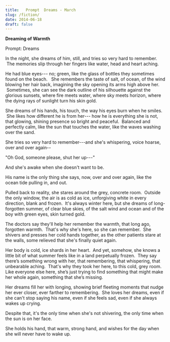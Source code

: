 ```yaml
---
title:   Prompt  Dreams - March   
slug: /fiction/
date: 2014-06-18
draft: false
---
```

**Dreaming of Warmth**

Prompt: Dreams

In the night, she dreams of him, still, and tries so very hard to remember.  The memories slip through her fingers like water, head and heart aching.

He had blue eyes--- no; green, like the glass of bottles they sometimes found on the beach.   She remembers the taste of salt, of ocean, of the wind blowing her hair back, imagining the sky opening its arms high above her.  Sometimes, she can see the dark outline of his silhouette against the glorious sunsets, where fire meets water, where sky meets horizon, where the dying rays of sunlight turn his skin gold.

She dreams of his hands, his touch, the way his eyes burn when he smiles.  She likes how different he is from her--- how he is everything she is not, that glowing, shining presence so bright and peaceful.  Balanced and perfectly calm, like the sun that touches the water, like the waves washing over the sand.

She tries so very hard to remember---and she's whispering, voice hoarse, over and over again--

"Oh God, someone please, shut her up---"

And she's awake when she doesn't want to be.

His name is the only thing she says, now, over and over again, like the ocean tide pulling in, and out.

Pulled back to reality, she stares around the grey, concrete room.  Outside the only window, the air is as cold as ice, unforgiving white in every direction, blank and frozen.  It's always winter here, but she dreams of long-forgotten summer, of clear blue skies, of the salt wind and ocean and of the boy with green eyes, skin turned gold.

The doctors say they'll help her remember the warmth, that long ago, forgotten warmth.  That's why she's here, so she can remember.  She shivers and presses her cold hands together, as the other patients stare at the walls, some relieved that she's finally quiet again.

Her body is cold, ice shards in her heart.  And yet, somehow, she knows a little bit of what summer feels like in a land perpetually frozen.  They say there’s something wrong with her, that remembering, that whispering, that unbearable aching.  That's why they took her here, to this cold, grey room. Like everyone else here, she’s just trying to find something that might make her whole again, something that she’s missing.

Her dreams fill her with longing, showing brief fleeting moments that nudge her ever closer, ever farther to remembering.  She loves her dreams, even if she can't stop saying his name, even if she feels sad, even if she always wakes up crying.

Despite that, it's the only time when she's not shivering, the only time when the sun is on her face.

She holds his hand, that warm, strong hand, and wishes for the day when she will never have to wake up.

